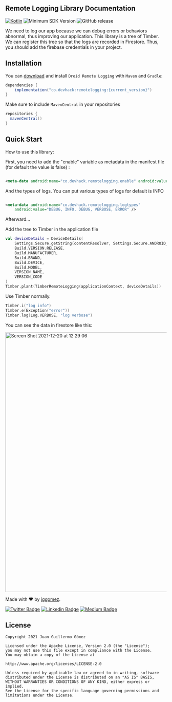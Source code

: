 ## Remote Logging Library Documentation

[![Kotlin](https://img.shields.io/badge/Kotlin-1.6.0-blueviolet.svg)](https://kotlinlang.org)
![Minimum SDK Version](https://img.shields.io/badge/minSdkVersion-23-brightgreen.svg)
![GitHub release](https://img.shields.io/github/v/release/jggomez/DroidRemoteLogging)

We need to log our app because we can debug errors or behaviors abnormal, thus improving our
application. This library is a tree of Timber. We can register this tree so that the logs are
recorded in Firestore. Thus, you should add the firebase credentials in your project.

## Installation

You can [download](https://github.com/jggomez/DroidRemoteLogging) and install `Droid Remote Logging`
with `Maven` and `Gradle`:

```gradle
dependencies {
    implementation("co.devhack:remotelogging:{current_version}")
}
```

Make sure to include `MavenCentral` in your repositories

```gradle
repositories {
  mavenCentral()
}
```

## Quick Start

How to use this library:

First, you need to add the "enable" variable as metadata in the manifest file (for default the value
is false) :

```xml

<meta-data android:name="co.devhack.remotelogging.enable" android:value="true" />
```

And the types of logs. You can put various types of logs for default is INFO

```xml

<meta-data android:name="co.devhack.remotelogging.logtypes"
    android:value="DEBUG, INFO, DEBUG, VERBOSE, ERROR" />
```

Afterward...

Add the tree to Timber in the application file

```kotlin
val deviceDetails = DeviceDetails(
    Settings.Secure.getString(contentResolver, Settings.Secure.ANDROID_ID),
    Build.VERSION.RELEASE,
    Build.MANUFACTURER,
    Build.BRAND,
    Build.DEVICE,
    Build.MODEL,
    VERSION_NAME,
    VERSION_CODE
)
Timber.plant(TimberRemoteLogging(applicationContext, deviceDetails))
```

Use Timber normally.

```kotlin
Timber.i("log info")
Timber.e(Exception("error"))
Timber.log(Log.VERBOSE, "log verbose")
```

You can see the data in firestore like this:

<img width="809" alt="Screen Shot 2021-12-20 at 12 29 06" src="https://user-images.githubusercontent.com/661231/146807919-754e6521-e630-4924-be98-a27edf3eb46e.png">



Made with ❤ by  [jggomez](https://devhack.co).

[![Twitter Badge](https://img.shields.io/badge/-@jggomezt-1ca0f1?style=flat-square&labelColor=1ca0f1&logo=twitter&logoColor=white&link=https://twitter.com/jggomezt)](https://twitter.com/jggomezt)
[![Linkedin Badge](https://img.shields.io/badge/-jggomezt-blue?style=flat-square&logo=Linkedin&logoColor=white&link=https://www.linkedin.com/in/jggomezt/)](https://www.linkedin.com/in/jggomezt/)
[![Medium Badge](https://img.shields.io/badge/-@jggomezt-03a57a?style=flat-square&labelColor=000000&logo=Medium&link=https://medium.com/@jggomezt)](https://medium.com/@jggomezt)

## License

    Copyright 2021 Juan Guillermo Gómez

    Licensed under the Apache License, Version 2.0 (the "License");
    you may not use this file except in compliance with the License.
    You may obtain a copy of the License at

    http://www.apache.org/licenses/LICENSE-2.0

    Unless required by applicable law or agreed to in writing, software
    distributed under the License is distributed on an "AS IS" BASIS,
    WITHOUT WARRANTIES OR CONDITIONS OF ANY KIND, either express or implied.
    See the License for the specific language governing permissions and
    limitations under the License.

